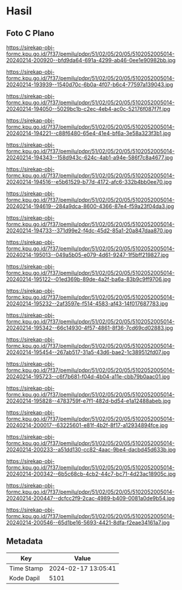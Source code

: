 # Hasil

## Foto C Plano

https://sirekap-obj-formc.kpu.go.id/7f37/pemilu/pdpr/51/02/05/20/05/5102052005014-20240214-200920--bfd9da64-691a-4299-ab46-0ee1e90982bb.jpg

https://sirekap-obj-formc.kpu.go.id/7f37/pemilu/pdpr/51/02/05/20/05/5102052005014-20240214-193939--1540d70c-6b0a-4f07-b6c4-77597a139043.jpg

https://sirekap-obj-formc.kpu.go.id/7f37/pemilu/pdpr/51/02/05/20/05/5102052005014-20240214-194050--5029bc1b-c2ec-4eb4-ac0c-52176f087f7f.jpg

https://sirekap-obj-formc.kpu.go.id/7f37/pemilu/pdpr/51/02/05/20/05/5102052005014-20240214-194221--c88f6480-65e4-41e4-bf6a-3e58a323f3b1.jpg

https://sirekap-obj-formc.kpu.go.id/7f37/pemilu/pdpr/51/02/05/20/05/5102052005014-20240214-194343--158d943c-624c-4ab1-a94e-586f7c8a4677.jpg

https://sirekap-obj-formc.kpu.go.id/7f37/pemilu/pdpr/51/02/05/20/05/5102052005014-20240214-194516--e5b61529-b77d-4172-afc6-332b4bb0ee70.jpg

https://sirekap-obj-formc.kpu.go.id/7f37/pemilu/pdpr/51/02/05/20/05/5102052005014-20240214-194619--284a9dca-8600-4366-87e4-f59a23f04da3.jpg

https://sirekap-obj-formc.kpu.go.id/7f37/pemilu/pdpr/51/02/05/20/05/5102052005014-20240214-194733--371d99e2-f4dc-45d2-85a1-20a847daa870.jpg

https://sirekap-obj-formc.kpu.go.id/7f37/pemilu/pdpr/51/02/05/20/05/5102052005014-20240214-195013--049a5b05-e079-4d61-9247-1f5bff219827.jpg

https://sirekap-obj-formc.kpu.go.id/7f37/pemilu/pdpr/51/02/05/20/05/5102052005014-20240214-195122--01ed369b-89de-4a2f-ba6a-83b9c9ff9706.jpg

https://sirekap-obj-formc.kpu.go.id/7f37/pemilu/pdpr/51/02/05/20/05/5102052005014-20240214-195232--2af3597e-f514-4583-af43-14f017687783.jpg

https://sirekap-obj-formc.kpu.go.id/7f37/pemilu/pdpr/51/02/05/20/05/5102052005014-20240214-195342--66c14930-4f57-4861-8f36-7cd69cd02883.jpg

https://sirekap-obj-formc.kpu.go.id/7f37/pemilu/pdpr/51/02/05/20/05/5102052005014-20240214-195454--267ab517-31a5-43d6-bae2-1c389512fd07.jpg

https://sirekap-obj-formc.kpu.go.id/7f37/pemilu/pdpr/51/02/05/20/05/5102052005014-20240214-195723--c6f7b681-f04d-4b04-a11e-cbb79b0aac01.jpg

https://sirekap-obj-formc.kpu.go.id/7f37/pemilu/pdpr/51/02/05/20/05/5102052005014-20240214-195828--4783759f-e7f1-482d-bd54-e1a12488abeb.jpg

https://sirekap-obj-formc.kpu.go.id/7f37/pemilu/pdpr/51/02/05/20/05/5102052005014-20240214-200017--63225601-e81f-4b2f-8f17-a12934894fce.jpg

https://sirekap-obj-formc.kpu.go.id/7f37/pemilu/pdpr/51/02/05/20/05/5102052005014-20240214-200233--a51dd130-cc82-4aac-9be4-dacbd45d633b.jpg

https://sirekap-obj-formc.kpu.go.id/7f37/pemilu/pdpr/51/02/05/20/05/5102052005014-20240214-200342--6b5c68cb-4cb2-44c7-bc71-4d23ac18905c.jpg

https://sirekap-obj-formc.kpu.go.id/7f37/pemilu/pdpr/51/02/05/20/05/5102052005014-20240214-200447--dcfcc2f9-2cac-4989-b409-0081a0de9b54.jpg

https://sirekap-obj-formc.kpu.go.id/7f37/pemilu/pdpr/51/02/05/20/05/5102052005014-20240214-200546--65d1be16-5693-4421-8dfa-f2eae34161a7.jpg


## Metadata

| Key        | Value               |
| ---------- | ------------------- |
| Time Stamp | 2024-02-17 13:05:41 |
| Kode Dapil | 5101                |



